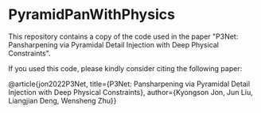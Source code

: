 # PyramidPanWithPhysics


This repository contains a copy of the code used in the paper "P3Net: Pansharpening via Pyramidal Detail Injection with Deep Physical Constraints".

If you used this code, please kindly consider citing the following paper:

@article{jon2022P3Net, title={P3Net: Pansharpening via Pyramidal Detail Injection with Deep Physical Constraints}, author={Kyongson Jon, Jun Liu, Liangjian Deng, Wensheng Zhu}}
